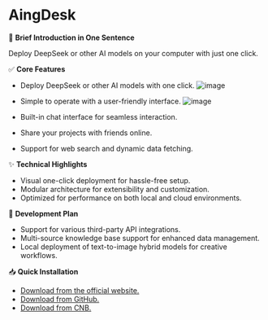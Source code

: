 # AingDesk

🚀 **Brief Introduction in One Sentence**  

Deploy DeepSeek or other AI models on your computer with just one click.

✅ **Core Features**  

- Deploy DeepSeek or other AI models with one click.
  ![image](https://github.com/user-attachments/assets/8e3f72e2-f172-45b5-b439-ca1af0613326)

  
- Simple to operate with a user-friendly interface.
  ![image](https://github.com/user-attachments/assets/2c7a419b-aeaa-4b5a-8c80-6bee720d366c)

- Built-in chat interface for seamless interaction.  
- Share your projects with friends online.  
- Support for web search and dynamic data fetching.  


✨ **Technical Highlights**  

- Visual one-click deployment for hassle-free setup.  
- Modular architecture for extensibility and customization.  
- Optimized for performance on both local and cloud environments.  

🎯 **Development Plan**  

- Support for various third-party API integrations.
- Multi-source knowledge base support for enhanced data management.  
- Local deployment of text-to-image hybrid models for creative workflows.

📥 **Quick Installation**  

- [Download from the official website.](https://www.aingdesk.com/en/download.html)  
- [Download from GitHub.](https://github.com/aingdesk/AingDesk/releases)  
- [Download from CNB.](https://cnb.cool/aingdesk/AingDesk/-/releases/)  
